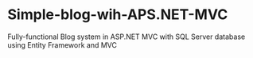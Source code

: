 # Simple-blog-wih-APS.NET-MVC
Fully-functional Blog system in ASP.NET MVC with SQL Server database using Entity Framework and MVC
